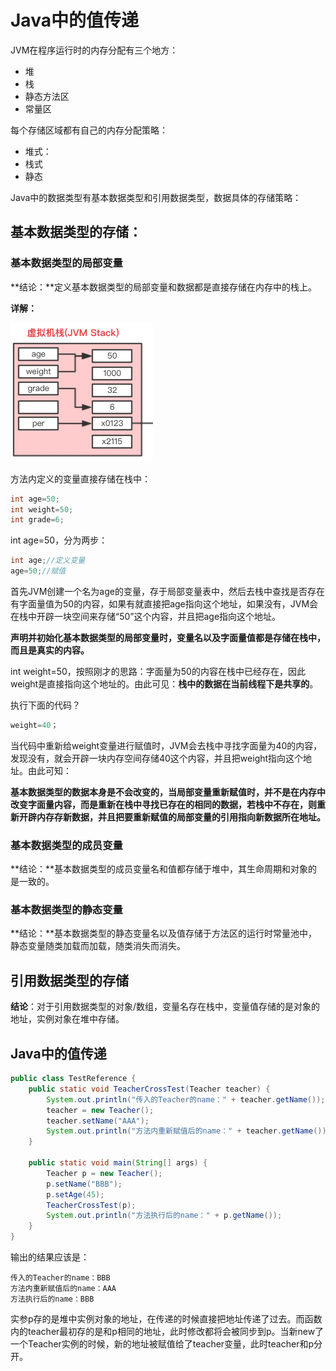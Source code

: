 # Java中的值传递

JVM在程序运行时的内存分配有三个地方：

- 堆
- 栈
- 静态方法区
- 常量区

每个存储区域都有自己的内存分配策略：

- 堆式：
- 栈式
- 静态

Java中的数据类型有基本数据类型和引用数据类型，数据具体的存储策略：

## 基本数据类型的存储：

### 基本数据类型的局部变量

**结论：**定义基本数据类型的局部变量和数据都是直接存储在内存中的栈上。

**详解：**

<img src="./Java中的值传递.assets/8aff299ac11cf3b7d3ceb505e4e7c68.png" alt="8aff299ac11cf3b7d3ceb505e4e7c68" style="zoom: 50%;" />

方法内定义的变量直接存储在栈中：

```java
int age=50;
int weight=50;
int grade=6;
```

int age=50，分为两步：

```java
int age;//定义变量
age=50;//赋值
```

首先JVM创建一个名为age的变量，存于局部变量表中，然后去栈中查找是否存在有字面量值为50的内容，如果有就直接把age指向这个地址，如果没有，JVM会在栈中开辟一块空间来存储“50”这个内容，并且把age指向这个地址。

**声明并初始化基本数据类型的局部变量时，变量名以及字面量值都是存储在栈中，而且是真实的内容。**

int weight=50，按照刚才的思路：字面量为50的内容在栈中已经存在，因此weight是直接指向这个地址的。由此可见：**栈中的数据在当前线程下是共享的**。

执行下面的代码？

```java
weight=40；
```

当代码中重新给weight变量进行赋值时，JVM会去栈中寻找字面量为40的内容，发现没有，就会开辟一块内存空间存储40这个内容，并且把weight指向这个地址。由此可知：

**基本数据类型的数据本身是不会改变的，当局部变量重新赋值时，并不是在内存中改变字面量内容，而是重新在栈中寻找已存在的相同的数据，若栈中不存在，则重新开辟内存存新数据，并且把要重新赋值的局部变量的引用指向新数据所在地址。**

### 基本数据类型的成员变量

**结论：**基本数据类型的成员变量名和值都存储于堆中，其生命周期和对象的是一致的。

### 基本数据类型的静态变量

**结论：**基本数据类型的静态变量名以及值存储于方法区的运行时常量池中，静态变量随类加载而加载，随类消失而消失。

## 引用数据类型的存储

**结论**：对于引用数据类型的对象/数组，变量名存在栈中，变量值存储的是对象的地址，实例对象在堆中存储。

## Java中的值传递

```Java
public class TestReference {
    public static void TeacherCrossTest(Teacher teacher) {
        System.out.println("传入的Teacher的name：" + teacher.getName());
        teacher = new Teacher();
        teacher.setName("AAA");
        System.out.println("方法内重新赋值后的name：" + teacher.getName());
    }

    public static void main(String[] args) {
        Teacher p = new Teacher();
        p.setName("BBB");
        p.setAge(45);
        TeacherCrossTest(p);
        System.out.println("方法执行后的name：" + p.getName());
    }
}
```

输出的结果应该是：

```
传入的Teacher的name：BBB
方法内重新赋值后的name：AAA
方法执行后的name：BBB
```

实参p存的是堆中实例对象的地址，在传递的时候直接把地址传递了过去。而函数内的teacher最初存的是和p相同的地址，此时修改都将会被同步到p。当新new了一个Teacher实例的时候，新的地址被赋值给了teacher变量，此时teacher和p分开。